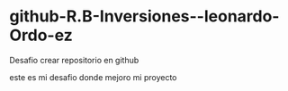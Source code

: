 # github-R.B-Inversiones--leonardo-Ordo-ez
Desafio crear repositorio en github

este es mi desafio donde mejoro  mi proyecto
